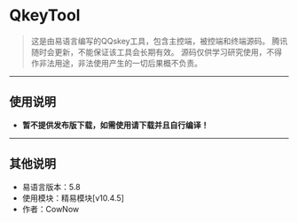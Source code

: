 # QkeyTool


> 这是由易语言编写的QQskey工具，包含主控端，被控端和终端源码。
> 腾讯随时会更新，不能保证该工具会长期有效。
> 源码仅供学习研究使用，不得作非法用途，非法使用产生的一切后果概不负责。

------------


## 使用说明
- **暂不提供发布版下载，如需使用请下载并且自行编译！**

------------


## 其他说明
- 易语言版本：5.8
- 使用模块：精易模块[v10.4.5]
- 作者：CowNow
